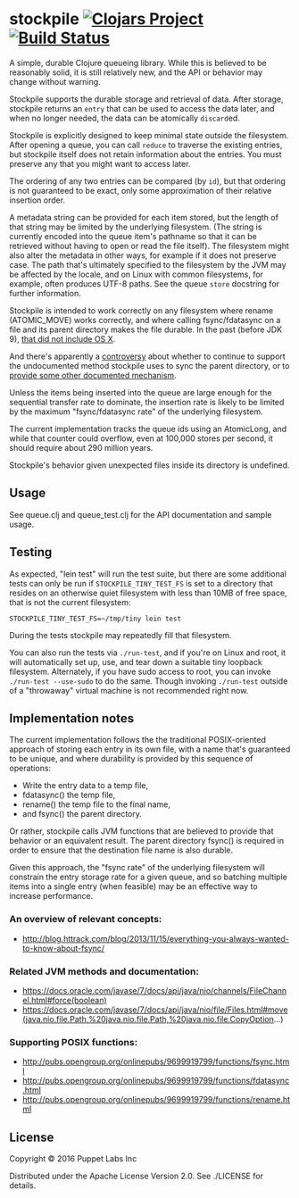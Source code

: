 # stockpile [![Clojars Project](https://img.shields.io/clojars/v/puppetlabs/stockpile.svg)](https://clojars.org/puppetlabs/stockpile) [![Build Status](https://travis-ci.org/puppetlabs/stockpile.svg?branch=master)](https://travis-ci.org/puppetlabs/stockpile)

A simple, durable Clojure queueing library.  While this is believed to
be reasonably solid, it is still relatively new, and the API or
behavior may change without warning.

Stockpile supports the durable storage and retrieval of data.  After
storage, stockpile returns an `entry` that can be used to access the
data later, and when no longer needed, the data can be atomically
`discard`ed.

Stockpile is explicitly designed to keep minimal state outside the
filesystem.  After opening a queue, you can call `reduce` to traverse
the existing entries, but stockpile itself does not retain information
about the entries.  You must preserve any that you might want to
access later.

The ordering of any two entries can be compared (by `id`), but that
ordering is not guaranteed to be exact, only some approximation of
their relative insertion order.

A metadata string can be provided for each item stored, but the length
of that string may be limited by the underlying filesystem.  (The
string is currently encoded into the queue item's pathname so that it
can be retrieved without having to open or read the file itself).  The
filesystem might also alter the metadata in other ways, for example if
it does not preserve case.  The path that's ultimately specified to
the filesystem by the JVM may be affected by the locale, and on Linux
with common filesystems, for example, often produces UTF-8 paths.  See
the queue `store` docstring for further information.

Stockpile is intended to work correctly on any filesystem where rename
(ATOMIC\_MOVE) works correctly, and where calling fsync/fdatasync on a
file and its parent directory makes the file durable.  In the past
(before JDK 9), [that did not include OS X](https://bugs.openjdk.java.net/browse/JDK-8080589).

And there's apparently a [controversy](http://mail.openjdk.java.net/pipermail/nio-dev/2015-May/003140.html)
about whether to continue to support the undocumented method stockpile
uses to sync the parent directory, or to
[provide some other documented mechanism](https://bugs.java.com/bugdatabase/view_bug.do?bug_id=8080235).

Unless the items being inserted into the queue are large enough for
the sequential transfer rate to dominate, the insertion rate is likely
to be limited by the maximum "fsync/fdatasync rate" of the underlying
filesystem.

The current implementation tracks the queue ids using an AtomicLong,
and while that counter could overflow, even at 100,000 stores per
second, it should require about 290 million years.

Stockpile's behavior given unexpected files inside its directory is
undefined.

## Usage

See queue.clj and queue_test.clj for the API documentation and sample
usage.

## Testing

As expected, "lein test" will run the test suite, but there are some
additional tests can only be run if `STOCKPILE_TINY_TEST_FS` is set
to a directory that resides on an otherwise quiet filesystem with less
than 10MB of free space, that is not the current filesystem:

    STOCKPILE_TINY_TEST_FS=~/tmp/tiny lein test

During the tests stockpile may repeatedly fill that filesystem.

You can also run the tests via `./run-test`, and if you're on Linux
and root, it will automatically set up, use, and tear down a suitable
tiny loopback filesystem.  Alternately, if you have sudo access to
root, you can invoke `./run-test --use-sudo` to do the same.  Though
invoking `./run-test` outside of a "throwaway" virtual machine is not
recommended right now.

## Implementation notes

The current implementation follows the the traditional POSIX-oriented
approach of storing each entry in its own file, with a name that's
guaranteed to be unique, and where durability is provided by this
sequence of operations:

  - Write the entry data to a temp file,
  - fdatasync() the temp file,
  - rename() the temp file to the final name,
  - and fsync() the parent directory.

Or rather, stockpile calls JVM functions that are believed to provide
that behavior or an equivalent result.  The parent directory fsync()
is required in order to ensure that the destination file name is also
durable.

Given this approach, the "fsync rate" of the underlying filesystem
will constrain the entry storage rate for a given queue, and so
batching multiple items into a single entry (when feasible) may be an
effective way to increase performance.

### An overview of relevant concepts:

  - http://blog.httrack.com/blog/2013/11/15/everything-you-always-wanted-to-know-about-fsync/

### Related JVM methods and documentation:

  - https://docs.oracle.com/javase/7/docs/api/java/nio/channels/FileChannel.html#force(boolean)
  - https://docs.oracle.com/javase/7/docs/api/java/nio/file/Files.html#move(java.nio.file.Path,%20java.nio.file.Path,%20java.nio.file.CopyOption...)

### Supporting POSIX functions:

  - http://pubs.opengroup.org/onlinepubs/9699919799/functions/fsync.html
  - http://pubs.opengroup.org/onlinepubs/9699919799/functions/fdatasync.html
  - http://pubs.opengroup.org/onlinepubs/9699919799/functions/rename.html

## License

Copyright © 2016 Puppet Labs Inc

Distributed under the Apache License Version 2.0.  See ./LICENSE for
details.
